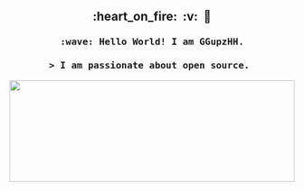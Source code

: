 <h2 align="center">:heart_on_fire:&nbsp;&nbsp;:v:&nbsp;&nbsp;🚒</h2>

<h3 align="center">
  <samp>
    :wave: Hello World! I am GGupzHH.
  </samp>
</h3>
<h3 align="center">
  <samp>
    > I am passionate about open source.&nbsp;
  </samp>
</h3>
<p align="center">
  <a align="left" href="https://github.com/GGupzHH">
    
  </a>
  <a align="left" href="https://github.com/GGupzHH">
  <img width="100%" height="180em" src="https://github-readme-stats.vercel.app/api?000text_color=79b8ff&title_color=2188ff&username=ggupzhh&show_icons=true&icon_color=b490ca&hide_border"/>
  
</a>
</p>


